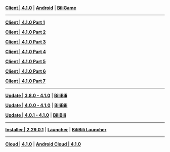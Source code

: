 **[Client | 4.1.0](https://autopatchcn.yuanshen.com/client_app/download/pc_zip/20230916101643_AgUJUVY76sv5uqeS/YuanShen_4.1.0.zip)** | **[Android](https://autopatchcn.yuanshen.com/client_app/download/Android/20230919105032_n8MbYGE88BYwQa6j/mihoyo/yuanshen_4.1.0.apk)** | **[BiliGame](https://pkg.biligame.com/games/ys_4.1.0_18054760_18121248_20230919_114541_c9622.apk)**

---

**[Client | 4.1.0 Part 1](https://autopatchcn.yuanshen.com/client_app/download/pc_zip/20230916101643_AgUJUVY76sv5uqeS/YuanShen_4.1.0.zip.001)**

**[Client | 4.1.0 Part 2](https://autopatchcn.yuanshen.com/client_app/download/pc_zip/20230916101643_AgUJUVY76sv5uqeS/YuanShen_4.1.0.zip.002)**

**[Client | 4.1.0 Part 3](https://autopatchcn.yuanshen.com/client_app/download/pc_zip/20230916101643_AgUJUVY76sv5uqeS/YuanShen_4.1.0.zip.003)**

**[Client | 4.1.0 Part 4](https://autopatchcn.yuanshen.com/client_app/download/pc_zip/20230916101643_AgUJUVY76sv5uqeS/YuanShen_4.1.0.zip.004)**

**[Client | 4.1.0 Part 5](https://autopatchcn.yuanshen.com/client_app/download/pc_zip/20230916101643_AgUJUVY76sv5uqeS/YuanShen_4.1.0.zip.005)**

**[Client | 4.1.0 Part 6](https://autopatchcn.yuanshen.com/client_app/download/pc_zip/20230916101643_AgUJUVY76sv5uqeS/YuanShen_4.1.0.zip.006)**

**[Client | 4.1.0 Part 7](https://autopatchcn.yuanshen.com/client_app/download/pc_zip/20230916101643_AgUJUVY76sv5uqeS/YuanShen_4.1.0.zip.007)**

---

**[Update | 3.8.0 - 4.1.0](https://autopatchcn.yuanshen.com/client_app/update/hk4e_cn/18/game_3.8.0_4.1.0_hdiff_uUamVC9q1I7p5sJl.zip)** | **[BiliBili](https://autopatchcn.yuanshen.com/client_app/update/hk4e_cn/17/game_3.8.0_4.1.0_hdiff_05BKkCrHduREoXSV.zip)**

**[Update | 4.0.0 - 4.1.0](https://autopatchcn.yuanshen.com/client_app/update/hk4e_cn/18/game_4.0.0_4.1.0_hdiff_crNJD5hCa21WoEmT.zip)** | **[BiliBili](https://autopatchcn.yuanshen.com/client_app/update/hk4e_cn/17/game_4.0.0_4.1.0_hdiff_FMPq0jls4xRXCNhJ.zip)**

**[Update | 4.0.1 - 4.1.0](https://autopatchcn.yuanshen.com/client_app/update/hk4e_cn/18/game_4.0.1_4.1.0_hdiff_kSHavhPZp92sLMt3.zip)** | **[BiliBili](https://autopatchcn.yuanshen.com/client_app/update/hk4e_cn/17/game_4.0.1_4.1.0_hdiff_ctUaPAwWZgj4d8hr.zip)**

---

**[Installer | 2.29.0.1](https://autopatchcn.yuanshen.com/client_app/download/launcher/20230918204601_cPQpzDz5jyIrOvqC/mihoyo/yuanshen_setup_20230908191656.exe)** | **[Launcher](https://autopatchcn.yuanshen.com/client_app/update/hk4e_cn/18/update_20230912184405_71394856gvdlXTFV.zip)** | **[BiliBili Launcher](https://autopatchcn.yuanshen.com/client_app/update/hk4e_cn/17/update_20230912184436_71394856hzdYPecH.zip)**

---

**[Cloud | 4.1.0](https://autopatchcn.yuanshen.com/client_app/download/cloudgame/pc/20230920172346_yBLkIM8qFpmtSviC/cypcmihoyo/yscloud_4.1.0.exe)** | **[Android Cloud | 4.1.0](https://autopatchcn.yuanshen.com/client_app/download/cloudgame/android/20230920193958_VN6ksUJjZm1Q7D2N/cymiyoushe/yscloud_4.1.0.apk)**


